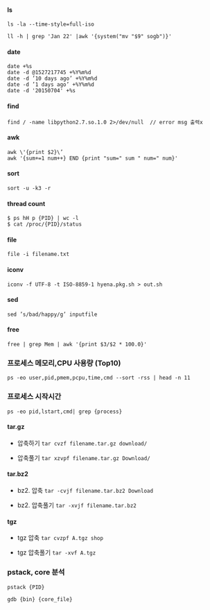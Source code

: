 #### ls
```ls -la --time-style=full-iso```

```ll -h | grep 'Jan 22' |awk '{system("mv "$9" sogb")}'```

#### date
```
date +%s
date -d @1527217745 +%Y%m%d
date -d ’10 days ago’ +%Y%m%d
date -d ’1 days ago’ +%Y%m%d
date -d '20150704' +%s
```

#### find
```find / -name libpython2.7.so.1.0 2>/dev/null  // error msg 출력x```

#### awk
```
awk \'{print $2}\’
awk '{sum+=1 num++} END {print "sum=" sum " num=" num}'
```

#### sort
```sort -u -k3 -r```

#### thread count
```
$ ps hH p {PID} | wc -l
$ cat /proc/{PID}/status
```

#### file
```file -i filename.txt```

#### iconv
```iconv -f UTF-8 -t ISO-8859-1 hyena.pkg.sh > out.sh```

#### sed
```sed ’s/bad/happy/g’ inputfile ```

#### free
```free | grep Mem | awk '{print $3/$2 * 100.0}'```

### 프로세스 메모리,CPU 사용량 (Top10)
```ps -eo user,pid,pmem,pcpu,time,cmd --sort -rss | head -n 11```

### 프로세스 시작시간
```ps -eo pid,lstart,cmd| grep {process}```

#### tar.gz
* 압축하기
```tar cvzf filename.tar.gz download/```

* 압축풀기
```tar xzvpf filename.tar.gz Download/```

#### tar.bz2
* bz2. 압축
```tar -cvjf filename.tar.bz2 Download```

* bz2. 압축풀기
```tar -xvjf filename.tar.bz2```

#### tgz
* tgz 압축
```tar cvzpf A.tgz shop```

* tgz 압축풀기 
```tar -xvf A.tgz```

### pstack, core 분석
```pstack {PID}```

```gdb {bin} {core_file}```
